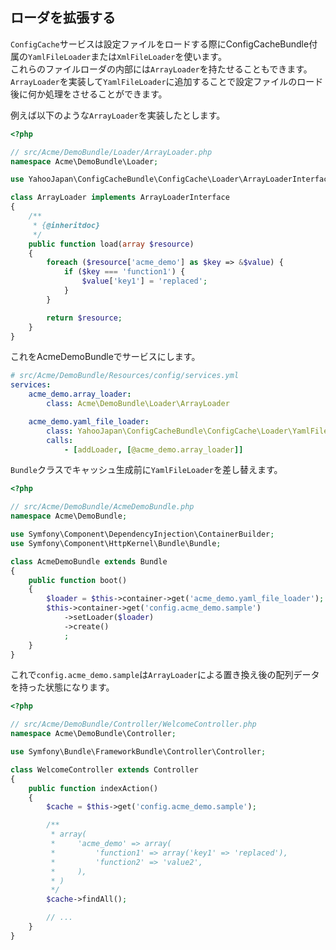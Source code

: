 ローダを拡張する
----------------

`ConfigCache`サービスは設定ファイルをロードする際にConfigCacheBundle付属の`YamlFileLoader`または`XmlFileLoader`を使います。  
これらのファイルローダの内部には`ArrayLoader`を持たせることもできます。  
`ArrayLoader`を実装して`YamlFileLoader`に追加することで設定ファイルのロード後に何か処理をさせることができます。

例えば以下のような`ArrayLoader`を実装したとします。

```php
<?php

// src/Acme/DemoBundle/Loader/ArrayLoader.php
namespace Acme\DemoBundle\Loader;

use YahooJapan\ConfigCacheBundle\ConfigCache\Loader\ArrayLoaderInterface;

class ArrayLoader implements ArrayLoaderInterface
{
    /**
     * {@inheritdoc}
     */
    public function load(array $resource)
    {
        foreach ($resource['acme_demo'] as $key => &$value) {
            if ($key === 'function1') {
                $value['key1'] = 'replaced';
            }
        }

        return $resource;
    }
}
```

これをAcmeDemoBundleでサービスにします。

```yml
# src/Acme/DemoBundle/Resources/config/services.yml
services:
    acme_demo.array_loader:
        class: Acme\DemoBundle\Loader\ArrayLoader

    acme_demo.yaml_file_loader:
        class: YahooJapan\ConfigCacheBundle\ConfigCache\Loader\YamlFileLoader
        calls:
            - [addLoader, [@acme_demo.array_loader]]
```

`Bundle`クラスでキャッシュ生成前に`YamlFileLoader`を差し替えます。

```php
<?php

// src/Acme/DemoBundle/AcmeDemoBundle.php
namespace Acme\DemoBundle;

use Symfony\Component\DependencyInjection\ContainerBuilder;
use Symfony\Component\HttpKernel\Bundle\Bundle;

class AcmeDemoBundle extends Bundle
{
    public function boot()
    {
        $loader = $this->container->get('acme_demo.yaml_file_loader');
        $this->container->get('config.acme_demo.sample')
            ->setLoader($loader)
            ->create()
            ;
    }
}
```

これで`config.acme_demo.sample`は`ArrayLoader`による置き換え後の配列データを持った状態になります。

```php
<?php

// src/Acme/DemoBundle/Controller/WelcomeController.php
namespace Acme\DemoBundle\Controller;

use Symfony\Bundle\FrameworkBundle\Controller\Controller;

class WelcomeController extends Controller
{
    public function indexAction()
    {
        $cache = $this->get('config.acme_demo.sample');

        /**
         * array(
         *     'acme_demo' => array(
         *         'function1' => array('key1' => 'replaced'),
         *         'function2' => 'value2',
         *     ),
         * )
         */
        $cache->findAll();

        // ...
    }
}
```
